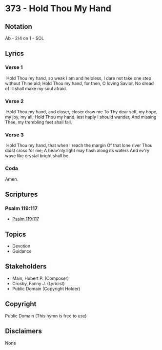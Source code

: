 # 373 - Hold Thou My Hand

## Notation

Ab - 2/4 on 1 - SOL

## Lyrics

### Verse 1

 Hold Thou my hand, so weak I am and helpless, I dare not take one step without Thine aid; Hold Thou my hand, for then, O loving Savior, No dread of ill shall make my soul afraid. 

### Verse 2

 Hold Thou my hand, and closer, closer draw me To Thy dear self, my hope, my joy, my all; Hold Thou my hand, lest haply I should wander, And missing Thee, my trembling feet shall fall.

### Verse 3

 Hold Thou my hand, that when I reach the margin Of that lone river Thou didst cross for me; A heav'nly light may flash along its waters And ev'ry wave like crystal bright shall be. 

### Coda

Amen. 


## Scriptures

### Psalm 119:117

- [Psalm 119:117](https://www.biblegateway.com/passage/?search=Psalm%20119%3A117)


## Topics

- Devotion
- Guidance

## Stakeholders

- Main, Hubert P. (Composer)
- Crosby, Fanny J. (Lyricist)
- Public Domain (Copyright Holder)

## Copyright

Public Domain
(This hymn is free to use)

## Disclaimers

None

